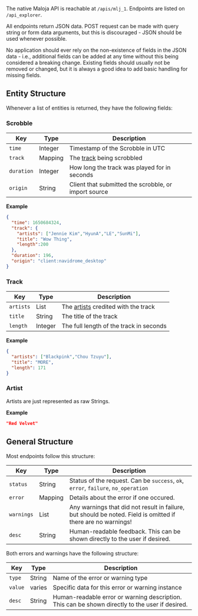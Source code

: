 The native Maloja API is reachable at `/apis/mlj_1`. Endpoints are listed on `/api_explorer`.

All endpoints return JSON data. POST request can be made with query string or form data arguments, but this is discouraged - JSON should be used whenever possible.

No application should ever rely on the non-existence of fields in the JSON data - i.e., additional fields can be added at any time without this being considered a breaking change. Existing fields should usually not be removed or changed, but it is always a good idea to add basic handling for missing fields.

## Entity Structure

Whenever a list of entities is returned, they have the following fields:

### Scrobble

| Key | Type | Description |
| --- | --- | --- |
| `time` | Integer | Timestamp of the Scrobble in UTC |
| `track` | Mapping | The [track](#Track) being scrobbled |
| `duration` | Integer | How long the track was played for in seconds |
| `origin` | String | Client that submitted the scrobble, or import source |

**Example**

```json
{
  "time": 1650684324,
  "track": {
    "artists": ["Jennie Kim","HyunA","LE","SunMi"],
    "title": "Wow Thing",
    "length":200
  },
  "duration": 196,
  "origin": "client:navidrome_desktop"
}
```

### Track

| Key | Type | Description |
| --- | --- | --- |
| `artists` | List | The [artists](#Artist) credited with the track |
| `title` | String | The title of the track |
| `length` | Integer | The full length of the track in seconds |

**Example**

```json
{
  "artists": ["Blackpink","Chou Tzuyu"],
  "title": "MORE",
  "length": 171
}
```

### Artist

Artists are just represented as raw Strings.

**Example**

```json
"Red Velvet"
```

## General Structure

Most endpoints follow this structure:

| Key | Type | Description |
| --- | --- | --- |
| `status` | String | Status of the request. Can be `success`, `ok`, `error`, `failure`, `no_operation` |
| `error` | Mapping | Details about the error if one occured. |
| `warnings` | List | Any warnings that did not result in failure, but should be noted. Field is omitted if there are no warnings! |
| `desc` | String | Human-readable feedback. This can be shown directly to the user if desired. |

Both errors and warnings have the following structure:


| Key | Type | Description |
| --- | --- | --- |
| `type` | String | Name of the error or warning type |
| `value` | varies | Specific data for this error or warning instance |
| `desc` | String | Human-readable error or warning description. This can be shown directly to the user if desired. |



